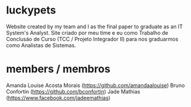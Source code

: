 # luckypets
Website created by my team and I as the final paper to graduate as an IT System's Analyst.
Site criado por meu time e eu como Trabalho de Conclusáo de Curso (TCC / Projeto Integrador II) para nos graduarmos como Analistas de Sistemas.

# members / membros
Amanda Louise Acosta Morais (https://github.com/amandaalouise)
Bruno Confortin (https://github.com/bconfortin)
Jade Mathias (https://www.facebook.com/jadeemathias)
